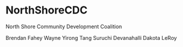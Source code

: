 # NorthShoreCDC
North Shore Community Development Coalition 

Brendan Fahey
Wayne Yirong Tang
Suruchi Devanahalli
Dakota LeRoy
